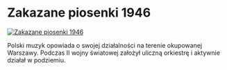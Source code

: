 Zakazane piosenki 1946 
=============
[![Zakazane piosenki 1946 ](http://vidos.pl/images/player.gif)](http://vidos.pl/zakazane-piosenki-1946)

 Polski muzyk opowiada o swojej działalności na terenie okupowanej Warszawy. Podczas II wojny światowej założył uliczną orkiestrę i aktywnie działał w podziemiu.
